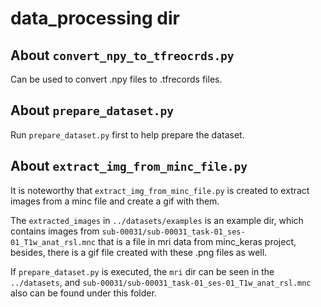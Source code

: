 # data_processing dir

## About `convert_npy_to_tfreocrds.py`
Can be used to convert .npy files to .tfrecords files.

## About `prepare_dataset.py`
Run `prepare_dataset.py` first to help prepare the dataset.

## About `extract_img_from_minc_file.py`
It is noteworthy that `extract_img_from_minc_file.py` is created to extract images from a minc file and create a gif with them.

The `extracted_images` in `../datasets/examples` is an example dir, which contains images from `sub-00031/sub-00031_task-01_ses-01_T1w_anat_rsl.mnc` that is a file in mri data from minc_keras project, besides, there is a gif file created with these .png files as well.

If `prepare_dataset.py` is executed, the `mri` dir can be seen in the `../datasets`, and `sub-00031/sub-00031_task-01_ses-01_T1w_anat_rsl.mnc` also can be found under this folder.

